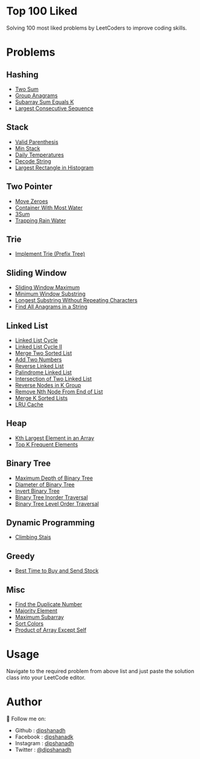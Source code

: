 # Top 100 Liked

Solving 100 most liked problems by LeetCoders to improve coding skills.

# Problems

## Hashing

-   [Two Sum](https://github.com/dipshanadh/top-100-liked/blob/main/hashing/two-sum.cpp)
-   [Group Anagrams](https://github.com/dipshanadh/top-100-liked/blob/main/hashing/group-anagrams.cpp)
-   [Subarray Sum Equals K](https://github.com/dipshanadh/top-100-liked/blob/main/hashing/subarray-sum-equals-k.cpp)
-   [Largest Consecutive Sequence](https://github.com/dipshanadh/top-100-liked/blob/main/hashing/longest-consecutive-sequence.cpp)

## Stack

-   [Valid Parenthesis](https://github.com/dipshanadh/top-100-liked/blob/main/stack/valid-parenthesis.cpp)
-   [Min Stack](https://github.com/dipshanadh/top-100-liked/blob/main/stack/min-stack.cpp)
-   [Daily Temperatures](https://github.com/dipshanadh/top-100-liked/blob/main/stack/daily-temperatures.cpp)
-   [Decode String](https://github.com/dipshanadh/top-100-liked/blob/main/stack/decode-string.cpp)
-   [Largest Rectangle in Histogram](https://github.com/dipshanadh/top-100-liked/blob/main/stack/largest-rectangle-in-histogram.cpp)

## Two Pointer

-   [Move Zeroes](https://github.com/dipshanadh/top-100-liked/blob/main/two-pointers/move-zeroes.cpp)
-   [Container With Most Water](https://github.com/dipshanadh/top-100-liked/blob/main/two-pointers/container-with-most-water.cpp)
-   [3Sum](https://github.com/dipshanadh/top-100-liked/blob/main/two-pointers/3sum.cpp)
-   [Trapping Rain Water](https://github.com/dipshanadh/top-100-liked/blob/main/two-pointers/trapping-rainwater.cpp)

## Trie

-   [Implement Trie (Prefix Tree)](https://github.com/dipshanadh/top-100-liked/blob/main/trie/implement-trie.cpp)

## Sliding Window

-   [Sliding Window Maximum](https://github.com/dipshanadh/top-100-liked/blob/main/sliding-window/sliding-window-maximum.cpp)
-   [Minimum Window Substring](https://github.com/dipshanadh/top-100-liked/blob/main/sliding-window/minimum-window-substring.cpp)
-   [Longest Substring Without Repeating Characters](https://github.com/dipshanadh/top-100-liked/blob/main/sliding-window/longest-substring-without-repeating-characters.cpp)
-   [Find All Anagrams in a String](https://github.com/dipshanadh/top-100-liked/blob/main/sliding-window/find-all-anagrams-in-a-string.cpp)

## Linked List

-   [Linked List Cycle](https://github.com/dipshanadh/top-100-liked/blob/main/linked-list/linked-list-cycle.cpp)
-   [Linked List Cycle II](https://github.com/dipshanadh/top-100-liked/blob/main/linked-list/linked-list-cycle-ii.cpp)
-   [Merge Two Sorted List](https://github.com/dipshanadh/top-100-liked/blob/main/linked-list/merge-two-sorted-lists.cpp)
-   [Add Two Numbers](https://github.com/dipshanadh/top-100-liked/blob/main/linked-list/add-two-numbers.cpp)
-   [Reverse Linked List](https://github.com/dipshanadh/top-100-liked/blob/main/linked-list/reverse-linked-list.cpp)
-   [Palindrome Linked List](https://github.com/dipshanadh/top-100-liked/blob/main/linked-list/palindrome-linked-list.cpp)
-   [Intersection of Two Linked List](https://github.com/dipshanadh/top-100-liked/blob/main/linked-list/intersection-of-two-linked-lists.cpp)
-   [Reverse Nodes in K Group](https://github.com/dipshanadh/top-100-liked/blob/main/linked-list/reverse-nodes-in-k-group.cpp)
-   [Remove Nth Node From End of List](https://github.com/dipshanadh/top-100-liked/blob/main/linked-list/remove-nth-node-from-end-of-list.cpp)
-   [Merge K Sorted Lists](https://github.com/dipshanadh/top-100-liked/blob/main/linked-list/merge-k-sorted-lists.cpp)
-   [LRU Cache](https://github.com/dipshanadh/top-100-liked/blob/main/linked-list/lru-cache.cpp)

## Heap

-   [Kth Largest Element in an Array](https://github.com/dipshanadh/top-100-liked/blob/main/heap/kth-largest-element.cpp)
-   [Top K Frequent Elements](https://github.com/dipshanadh/top-100-liked/blob/main/heap/top-k-frequent-elements.cpp)

## Binary Tree

-   [Maximum Depth of Binary Tree](https://github.com/dipshanadh/top-100-liked/blob/main/binary-tree/maximum-depth-of-binary-tree.cpp)
-   [Diameter of Binary Tree](https://github.com/dipshanadh/top-100-liked/blob/main/binary-tree/diameter-of-binary-tree.cpp)
-   [Invert Binary Tree](https://github.com/dipshanadh/top-100-liked/blob/main/binary-tree/invert-binary-tree.cpp)
-   [Binary Tree Inorder Traversal](https://github.com/dipshanadh/top-100-liked/blob/main/binary-tree/binary-tree-inorder-traversal.cpp)
-   [Binary Tree Level Order Traversal](https://github.com/dipshanadh/top-100-liked/blob/main/binary-tree/binary-tree-level-order-traversal.cpp)

## Dynamic Programming

-   [Climbing Stais](https://github.com/dipshanadh/top-100-liked/blob/main/dynamic-programming/climbing-stairs.cpp)

## Greedy

-   [Best Time to Buy and Send Stock](https://github.com/dipshanadh/top-100-liked/blob/main/greedy/best-time-to-buy-and-sell-stock.cpp)

## Misc

-   [Find the Duplicate Number](https://github.com/dipshanadh/top-100-liked/blob/main/misc/find-the-duplicate-number.cpp)
-   [Majority Element](https://github.com/dipshanadh/top-100-liked/blob/main/misc/majority-element.cpp)
-   [Maximum Subarray](https://github.com/dipshanadh/top-100-liked/blob/main/misc/maximum-subarray.cpp)
-   [Sort Colors](https://github.com/dipshanadh/top-100-liked/blob/main/misc/sort-colors.cpp)
-   [Product of Array Except Self](https://github.com/dipshanadh/top-100-liked/blob/main/misc/product-of-array-except-self.cpp)

# Usage

Navigate to the required problem from above list and just paste the solution class into your LeetCode editor.

# Author

🛴 Follow me on:

-   Github : [dipshanadh](https://github.com/dipshanadh)
-   Facebook : [dipshanadk](https://facebook.com/dipshanadk)
-   Instagram : [dipshanadh](https://instagram.com/dipshanadh)
-   Twitter : [@dipshanadh](https://twitter.com/@dipshanadh)
